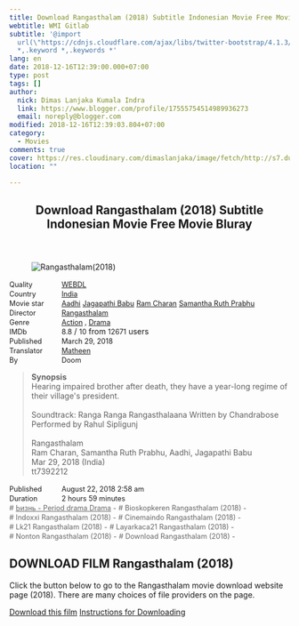 ```yaml
---
title: Download Rangasthalam (2018) Subtitle Indonesian Movie Free Movie Bluray
webtitle: WMI Gitlab
subtitle: '@import
  url(\"https://cdnjs.cloudflare.com/ajax/libs/twitter-bootstrap/4.1.3/css/bootstrap.min.css\");  .content
  *,.keyword *,.keywords *'
lang: en
date: 2018-12-16T12:39:00.000+07:00
type: post
tags: []
author:
  nick: Dimas Lanjaka Kumala Indra
  link: https://www.blogger.com/profile/17555754514989936273
  email: noreply@blogger.com
modified: 2018-12-16T12:39:03.804+07:00
category:
  - Movies
comments: true
cover: https://res.cloudinary.com/dimaslanjaka/image/fetch/http://s7.dunia21.net/wp-content/uploads/2018/08/film-rangasthalam2018-lk21.jpg
location: ""

---
```


<div>  <style>  @import url("https://cdnjs.cloudflare.com/ajax/libs/twitter-bootstrap/4.1.3/css/bootstrap.min.css");  .content *,.keyword *,.keywords * { max-width:100%}  .keywords h3 { margin-right: 15px; color: #666 }   .keywords h3::before { content: "#"; }  .keywords h3::after { content: "-"; }  .content h3 { display: inline-block; }  .keywords h3 { display: block }  .content-wrapper {          position: relative      }      .content-wrapper::before {          background: -moz-linear-gradient(top, rgba(255, 255, 255, 0) 0, rgba(255, 255, 255, 1) 100%);          background: -webkit-linear-gradient(top, rgba(255, 255, 255, 0) 0, rgba(255, 255, 255, 1) 100%);          background: linear-gradient(to bottom, rgba(255, 255, 255, 0) 0, rgba(255, 255, 255, 1) 100%);          filter: progid: DXImageTransform.Microsoft.gradient(startColorstr='#00ffffff', endColorstr='#ffffff', GradientType=0);          bottom: 0;          left: 0;          position: absolute;          width: 100%;          color: #fff;          height: 50px;          /*content: '';*/          /*z-index: 3*/      }      .keywords h3 a {          color: #666      }      .content {          position: relative      }      .content h2,      .content h3 {          font-style: normal;          display: inline-block;          font-weight: 400;          margin: 0;          padding: 0;          font-size: 90%      }      .content-media,      .show-more {          font-size: 80%      }      .content h2 {          width: 90px      }      .content-poster {          margin-bottom: 10px      }  </style>  <article class="post"><header class="post-header"><h1 for="title"> <span class="notranslate"> Download Rangasthalam (2018) Subtitle Indonesian Movie Free Movie Bluray</span> </h1></header><div class="content-wrapper" id="movie-detail"><div class="row toggle-more">  <div class="col-xs-2 content-poster"><figure><img src="https://res.cloudinary.com/dimaslanjaka/image/fetch/http://s7.dunia21.net/wp-content/uploads/2018/08/film-rangasthalam2018-lk21.jpg" alt="Rangasthalam(2018)" title="Nonton Rangasthalam (2018) Indonesian Subtitles Streaming Movie Free Download Online" class="img-thumbnail"></figure></div>  <div class="col-xs-10 content">  <div>  <h2> <span class="notranslate"> Quality</span> </h2>  <h3> <span class="notranslate"> <a href="http://web-manajemen.blogspot.com/p/search.html?q=quality%20webdl" title="List of the latest and most complete films of WEBDL quality">WEBDL</a></span> </h3>  </div>  <div>  <h2> <span class="notranslate"> Country</span> </h2>  <h3> <span class="notranslate"> <a href="http://web-manajemen.blogspot.com/p/search.html?q=country%20india" title="List of the latest and most complete films made in India">India</a></span> </h3>  </div>  <div>  <h2> <span class="notranslate"> Movie star</span> </h2>  <h3> <span class="notranslate"> <a href="http://web-manajemen.blogspot.com/p/search.html?q=artist%20aadhi">Aadhi</a></span> </h3>  <h3> <span class="notranslate"> <a href="http://web-manajemen.blogspot.com/p/search.html?q=artist%20jagapathi%20babu">Jagapathi Babu</a></span> </h3>  <h3> <span class="notranslate"> <a href="http://web-manajemen.blogspot.com/p/search.html?q=artist%20ram%20charan">Ram Charan</a></span> </h3>  <h3> <span class="notranslate"> <a href="http://web-manajemen.blogspot.com/p/search.html?q=artist%20samantha%20ruth%20prabhu">Samantha Ruth Prabhu</a></span> </h3>  </div>  <div>  <h2> <span class="notranslate"> Director</span> </h2>  <h3> <span class="notranslate"> <a href="http://web-manajemen.blogspot.com/p/search.html?q=director%20rangasthalam">Rangasthalam</a></span> </h3>  </div>  <div>  <h2> <span class="notranslate"> Genre</span> </h2>  <h3> <span class="notranslate"> <a href="http://web-manajemen.blogspot.com/p/search.html?q=genre%20action" title="List of the latest and most complete films Genres">Action</a> , <a href="http://web-manajemen.blogspot.com/p/search.html?q=genre%20drama" title="List of the latest and most complete films Genres">Drama</a></span> </h3>  </div>  <div>  <h2> <span class="notranslate"> IMDb</span> </h2>  <h3> <span class="notranslate"> 8.8</span> </h3> <span class="notranslate"> /</span> <h3> <span class="notranslate"> 10</span> </h3> <span class="notranslate"> from</span> <h3> <span class="notranslate"> 12671</span> </h3> <span class="notranslate"> users</span> </div>  <div>  <h2> <span class="notranslate"> Published</span> </h2>  <h3> <span class="notranslate"> March 29, 2018</span> </h3>  </div>  <div>  <h2> <span class="notranslate"> Translator</span> </h2>  <h3> <span class="notranslate"> <a href="http://web-manajemen.blogspot.com/p/search.html?q=translator%20matheen">Matheen</a></span> </h3>  </div>  <div>  <h2> <span class="notranslate"> By</span> </h2>  <h3> <span class="notranslate"> Doom</span> </h3>  </div>  <blockquote> <span class="notranslate"> <strong>Synopsis</strong></span> <br><span class="notranslate"> Hearing impaired brother after death, they have a year-long regime of their village's president.</span> <br><br><span class="notranslate"> Soundtrack: Ranga Ranga Rangasthalaana Written by Chandrabose Performed by Rahul Sipligunj</span> <br><span><br></span> <span class="notranslate"> <span>Rangasthalam</span></span> <span><br></span> <span class="notranslate"> <span>Ram Charan, Samantha Ruth Prabhu, Aadhi, Jagapathi Babu</span></span> <span><br></span> <span class="notranslate"> <span>Mar 29, 2018 (India)</span></span> <span><br></span> <span class="notranslate"> <span>tt7392212</span></span> </blockquote>  <div>  <h2> <span class="notranslate"> Published</span> </h2>  <h3> <span class="notranslate"> August 22, 2018 2:58 am</span> </h3>  </div>  <div>  <h2> <span class="notranslate"> Duration</span> </h2>  <h3> <span class="notranslate"> 2 hours 59 minutes</span> </h3>  </div>  <div class="keywords">  <h3> <span class="notranslate"> <a href="http://web-manajemen.blogspot.com/p/search.html?q=tag%20%D0%B6%D0%B8%D0%B7%D0%BD%D1%8C%20%D1%82%D0%B5%D0%B0%D1%82%D1%80period%20drama">Ьизнь - Period drama Drama</a></span> </h3>  <h3> <span class="notranslate"> Bioskopkeren Rangasthalam (2018)</span> </h3>  <h3> <span class="notranslate"> Indoxxi Rangasthalam (2018)</span> </h3>  <h3> <span class="notranslate"> Cinemaindo Rangasthalam (2018)</span> </h3>  <h3> <span class="notranslate"> Lk21 Rangasthalam (2018)</span> </h3>  <h3> <span class="notranslate"> Layarkaca21 Rangasthalam (2018)</span> </h3>  <h3> <span class="notranslate"> Nonton Rangasthalam (2018)</span> </h3>  <h3> <span class="notranslate"> Download Rangasthalam (2018)</span> </h3>  </div>  </div>  </div></div></article><div class="download-movie" id="download-movie">  <h2> <span class="notranslate"> DOWNLOAD FILM Rangasthalam (2018)</span> </h2>  <p> <span class="notranslate"> Click the button below to go to the Rangasthalam movie download website page (2018).</span> <span class="notranslate"> There are many choices of file providers on the page.</span> </p> <a href="http://dl.layarkaca21.vip/get/rangasthalam2018" target="_blank" class="btn btn-success" rel="noopener noreferer nofollow"><i class="fa-download"></i></a> <span class="notranslate"> <a href="http://dl.layarkaca21.vip/get/rangasthalam2018" target="_blank" class="btn btn-success" rel="noopener noreferer nofollow">Download this film</a></span> <a href="http://web-manajemen.blogspot.com/p/search.html?q=petunjuk%20cara%20download%20film" target="_blank" class="btn btn-default"><i class="fa-info-circled"></i></a> <span class="notranslate"> <a href="http://web-manajemen.blogspot.com/p/search.html?q=petunjuk%20cara%20download%20film" target="_blank" class="btn btn-default">Instructions for Downloading</a></span> </div>  </div>  <script src="https://codepen.io/dimaslanjaka/pen/aQRrbR.js"></script>  